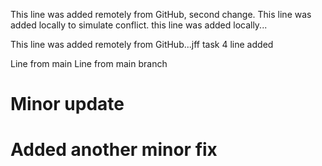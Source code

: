 This line was added remotely from GitHub, second change.
This line was added locally to simulate conflict.
this line was added locally...

This line was added remotely from GitHub...jff
task 4 line added

Line from main
Line from main branch
# Minor update
# Added another minor fix
